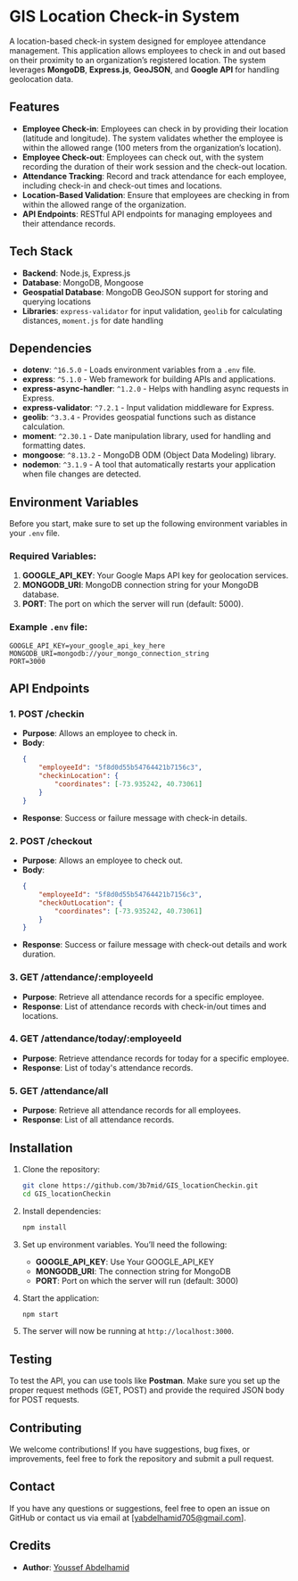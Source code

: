 # GIS Location Check-in System

A location-based check-in system designed for employee attendance management. This application allows employees to check in and out based on their proximity to an organization’s registered location. The system leverages **MongoDB**, **Express.js**, **GeoJSON**, and **Google API** for handling geolocation data.

## Features
- **Employee Check-in**: Employees can check in by providing their location (latitude and longitude). The system validates whether the employee is within the allowed range (100 meters from the organization’s location).
- **Employee Check-out**: Employees can check out, with the system recording the duration of their work session and the check-out location.
- **Attendance Tracking**: Record and track attendance for each employee, including check-in and check-out times and locations.
- **Location-Based Validation**: Ensure that employees are checking in from within the allowed range of the organization.
- **API Endpoints**: RESTful API endpoints for managing employees and their attendance records.

## Tech Stack
- **Backend**: Node.js, Express.js
- **Database**: MongoDB, Mongoose
- **Geospatial Database**: MongoDB GeoJSON support for storing and querying locations
- **Libraries**: `express-validator` for input validation, `geolib` for calculating distances, `moment.js` for date handling

## Dependencies
- **dotenv**: `^16.5.0` - Loads environment variables from a `.env` file.
- **express**: `^5.1.0` - Web framework for building APIs and applications.
- **express-async-handler**: `^1.2.0` - Helps with handling async requests in Express.
- **express-validator**: `^7.2.1` - Input validation middleware for Express.
- **geolib**: `^3.3.4` - Provides geospatial functions such as distance calculation.
- **moment**: `^2.30.1` - Date manipulation library, used for handling and formatting dates.
- **mongoose**: `^8.13.2` - MongoDB ODM (Object Data Modeling) library.
- **nodemon**: `^3.1.9` - A tool that automatically restarts your application when file changes are detected.

## Environment Variables

Before you start, make sure to set up the following environment variables in your `.env` file.

### Required Variables:
1. **GOOGLE_API_KEY**: Your Google Maps API key for geolocation services.
2. **MONGODB_URI**: MongoDB connection string for your MongoDB database.
3. **PORT**: The port on which the server will run (default: 5000).

### Example `.env` file:

```env
GOOGLE_API_KEY=your_google_api_key_here
MONGODB_URI=mongodb://your_mongo_connection_string
PORT=3000
```

## API Endpoints

### 1. POST /checkin
- **Purpose**: Allows an employee to check in.
- **Body**:
    ```json
    {
        "employeeId": "5f8d0d55b54764421b7156c3",
        "checkinLocation": {
            "coordinates": [-73.935242, 40.73061]
        }
    }
    ```
- **Response**: Success or failure message with check-in details.

### 2. POST /checkout
- **Purpose**: Allows an employee to check out.
- **Body**:
    ```json
    {
        "employeeId": "5f8d0d55b54764421b7156c3",
        "checkOutLocation": {
            "coordinates": [-73.935242, 40.73061]
        }
    }
    ```
- **Response**: Success or failure message with check-out details and work duration.

### 3. GET /attendance/:employeeId
- **Purpose**: Retrieve all attendance records for a specific employee.
- **Response**: List of attendance records with check-in/out times and locations.

### 4. GET /attendance/today/:employeeId
- **Purpose**: Retrieve attendance records for today for a specific employee.
- **Response**: List of today's attendance records.

### 5. GET /attendance/all
- **Purpose**: Retrieve all attendance records for all employees.
- **Response**: List of all attendance records.

## Installation

1. Clone the repository:
    ```bash
    git clone https://github.com/3b7mid/GIS_locationCheckin.git
    cd GIS_locationCheckin
    ```

2. Install dependencies:
    ```bash
    npm install
    ```

3. Set up environment variables. You’ll need the following:
    - **GOOGLE_API_KEY**: Use Your GOOGLE_API_KEY
    - **MONGODB_URI**: The connection string for MongoDB
    - **PORT**: Port on which the server will run (default: 3000)

4. Start the application:
    ```bash
    npm start
    ```

5. The server will now be running at `http://localhost:3000`.

## Testing

To test the API, you can use tools like **Postman**. Make sure you set up the proper request methods (GET, POST) and provide the required JSON body for POST requests.

## Contributing

We welcome contributions! If you have suggestions, bug fixes, or improvements, feel free to fork the repository and submit a pull request.

## Contact

If you have any questions or suggestions, feel free to open an issue on GitHub or contact us via email at [yabdelhamid705@gmail.com].

## Credits

- **Author**: [Youssef Abdelhamid](https://github.com/3b7mid)